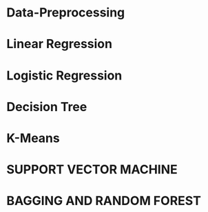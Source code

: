 # Data-Preprocessing
# Linear Regression
# Logistic Regression
# Decision Tree
# K-Means
# SUPPORT VECTOR MACHINE
# BAGGING AND RANDOM FOREST
